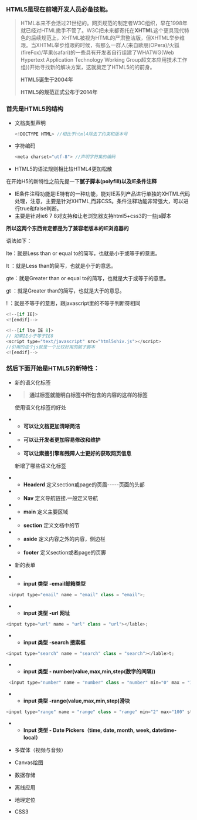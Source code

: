 ### HTML5是现在前端开发人员必备技能。

> HTML本来不会活过21世纪的。网页规范的制定者W3C组织，早在1998年就已经对HTML撒手不管了。W3C把未来都寄托在**XHTML**这个更具现代特色的后续规范上，XHTML被视为HTML的严肃整洁版，但XHTML举步维艰。当XHTML举步维艰的时候，有那么一群人\(来自欧朋\(OPera\)/火狐\(fireFox\)/苹果\(safari\)的一些具有开发者自行组建了WHATWG\(Web Hypertext Application Technology Working Group超文本应用技术工作组\)\)开始寻找新的解决方案，这就奠定了HTML5的的前身。
>
> **HTML5诞生于2004年**
>
> **HTML5的规范正式公布于2014年**

### 首先是HTML5的结构

* 文档类型声明

  ```js
  <!DOCTYPE HTML> //相比于html4除去了约束和版本号
  ```

* 字符编码

  ```js
  <meta charset="utf-8"> //声明字符集的编码
  ```

* HTML5的语法规则相比较HTML4更加松散

在开始H5的新特性之前先提一下**腻子脚本\(polyfill\)**以及**IE条件注释**

* IE条件注释功能是IE特有的一种功能，能对IE系列产品进行单独的XHTML代码处理，注意，主要是针对XHTML,而非CSS。条件注释功能非常强大，可以进行true和false判断。
* 主要是针对ie6 7 8对支持和让老浏览器支持html5+css3的一些js脚本

**所以这两个东西肯定都是为了兼容老版本的IE浏览器的**

语法如下：

lte：就是Less than or equal to的简写，也就是小于或等于的意思。

lt ：就是Less than的简写，也就是小于的意思。

gte：就是Greater than or equal to的简写，也就是大于或等于的意思。

gt ：就是Greater than的简写，也就是大于的意思。

! ：就是不等于的意思，跟javascript里的不等于判断符相同

```js
<!--[if IE]>
<![endif]-->

<!--[if lte IE 8]>
// 如果IE小于等于IE8
<script type="text/javascript" src="html5shiv.js"></script>
//引用的这个js就是一个比较好用的腻子脚本
<![endif]-->
```

### 然后下面开始是HTML5的新特性：

* 新的语义化标签
* > **通过标签就能明白标签中所包含的内容的这样的标签**

  使用语义化标签的好处

* * **可以让文档更加清晰简洁**
* * **可以让开发者更加容易修改和维护**
* * **可以让索搜引擎和残障人士更好的获取网页信息**

  新增了哪些语义化标签

* * **Headerd** 定义section或page的页眉-----页面的头部
* * **Nav** 定义导航链接.一般定义导航
* * **main** 定义主要区域
* * **section** 定义文档中的节
* * **aside** 定义内容之外的内容，侧边栏
* * **footer** 定义section或者page的页脚
* 新的表单

* * **input 类型 -email邮箱类型**

```js
 <input type="email" name = "email" class = "email">;
```

* * **input 类型 -url 网址**

```js
<input type="url" name = "url" class = "url"></lable>;
```

* * **input 类型 -search 搜索框**

```js
<input type="search" name = "search" class = "search"></lable>t;
```

* * **input 类型 - number\(value,max,min,step\(数字的间隔\)\)**

```js
 <input type="number" name = "number" class = "number" min="0" max = "100" step = "2">
```

* * **input 类型 -range\(value,max,min,step\)滑块**

```js
<input type="range" name = "range" class = "range" min="2" max="100" step="2">
```

* * **Input 类型 - Date Pickers（time, date, month, week, datetime-local）**
* 多媒体（视频与音频）

* Canvas绘图

* 数据存储

* 离线应用

* 地理定位

* CSS3



